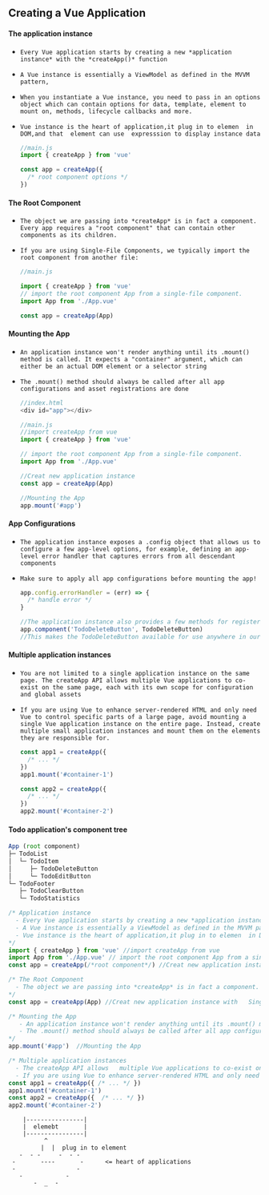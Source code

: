 ## Creating a Vue Application



#### The application instance

- `Every Vue application starts by creating a new *application instance* with the *createApp()* function`

- `A Vue instance is essentially a ViewModel as defined in the MVVM pattern,`

- `When you instantiate a Vue instance, you need to pass in an options object which can contain options for data, template, element to mount on, methods, lifecycle callbacks and more. `

- `Vue instance is the heart of application,it plug in to elemen  in DOM,and that  element can use 
  expresssion to display instance data`
  
  ```js
  //main.js
  import { createApp } from 'vue'
  
  const app = createApp({
    /* root component options */
  })
  ```





#### The Root Component

- `The object we are passing into *createApp* is in fact a component. Every app requires a "root component" that can contain other components as its children.`

- `If you are using Single-File Components, we typically import the root component from another file:`

  ```js
  //main.js
  
  import { createApp } from 'vue'
  // import the root component App from a single-file component.
  import App from './App.vue'
  
  const app = createApp(App)
  ```





#### Mounting the App

- `An application instance won't render anything until its .mount() method is called. It expects a "container" argument, which can either be an actual DOM element or a selector string`

- `The .mount() method should always be called after all app configurations and asset registrations are done`

  ```js
  //index.html
  <div id="app"></div>
  
  //main.js
  //import createApp from vue
  import { createApp } from 'vue'
  
  // import the root component App from a single-file component.
  import App from './App.vue'
  
  //Creat new application instance 
  const app = createApp(App)
  
  //Mounting the App
  app.mount('#app') 
  
  ```

  



#### App Configurations

- `The application instance exposes a .config object that allows us to configure a few app-level options, for example, defining an app-level error handler that captures errors from all descendant components`

- `Make sure to apply all app configurations before mounting the app!`

  ```js
  app.config.errorHandler = (err) => {
    /* handle error */
  }
  
  //The application instance also provides a few methods for registering app-scoped assets. For example, registering a component
  app.component('TodoDeleteButton', TodoDeleteButton)
  //This makes the TodoDeleteButton available for use anywhere in our app. 
  
  ```

  



#### Multiple application instances

- `You are not limited to a single application instance on the same page. The createApp API allows multiple Vue applications to co-exist on the same page, each with its own scope for configuration and global assets`

- `If you are using Vue to enhance server-rendered HTML and only need Vue to control specific parts of a large page, avoid mounting a single Vue application instance on the entire page. Instead, create multiple small application instances and mount them on the elements they are responsible for.`

  ```js
  const app1 = createApp({
    /* ... */
  })
  app1.mount('#container-1')
  
  const app2 = createApp({
    /* ... */
  })
  app2.mount('#container-2')
  
  ```






#### Todo application's component tree

```js
App (root component)
├─ TodoList
│  └─ TodoItem
│     ├─ TodoDeleteButton
│     └─ TodoEditButton
└─ TodoFooter
   ├─ TodoClearButton
   └─ TodoStatistics
```





```js
/* Application instance
  - Every Vue application starts by creating a new *application instance* with the *createApp()* function`
  - A Vue instance is essentially a ViewModel as defined in the MVVM pattern,
  - Vue instance is the heart of application,it plug in to elemen  in DOM.
*/
import { createApp } from 'vue' //import createApp from vue
import App from './App.vue' // import the root component App from a single-file component.
const app = createApp(/*root component*/) //Creat new application instance 

/* The Root Component
  - The object we are passing into *createApp* is in fact a component. Every app requires a "root                     component" that can contain other components as its children.
*/
const app = createApp(App) //Creat new application instance with   Single-File Components

/* Mounting the App
   - An application instance won't render anything until its .mount() method is called. It expects a                   "container" argument, which can either be an actual DOM element or a selector string
   - The .mount() method should always be called after all app configurations and asset registrations are done
*/ 
app.mount('#app')  //Mounting the App

/* Multiple application instances
  - The createApp API allows   multiple Vue applications to co-exist on the same page, each with its own               scope for configuration and global assets`
  - If you are using Vue to enhance server-rendered HTML and only need Vue to control specific parts of a             large page, avoid mounting a single Vue application instance on the entire page. Instead, */
const app1 = createApp({ /* ... */ })
app1.mount('#container-1')
const app2 = createApp({  /* ... */ })
app2.mount('#container-2')
```









        |----------------|
        |  elemebt       |
        |----------------|
              ^
             |  |  plug in to element
       -  - -     -  - -
     -       ----       -      <= heart of applications
     -                 -
       -            -
           -  _  -



